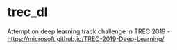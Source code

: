 # trec_dl
Attempt on deep learning track challenge in TREC 2019 - https://microsoft.github.io/TREC-2019-Deep-Learning/
